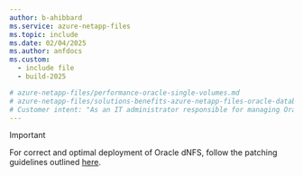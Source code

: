 ```yaml
---
author: b-ahibbard
ms.service: azure-netapp-files
ms.topic: include
ms.date: 02/04/2025
ms.author: anfdocs
ms.custom:
  - include file
  - build-2025

# azure-netapp-files/performance-oracle-single-volumes.md
# azure-netapp-files/solutions-benefits-azure-netapp-files-oracle-database.md
# Customer intent: "As an IT administrator responsible for managing Oracle databases, I want to follow the patching guidelines for Oracle dNFS deployment, so that I can ensure optimal performance and reliability of our storage solutions."
---
```


> [!IMPORTANT]
> For correct and optimal deployment of Oracle dNFS, follow the patching guidelines outlined [here](../faq-nfs.md#oracle-dnfs).